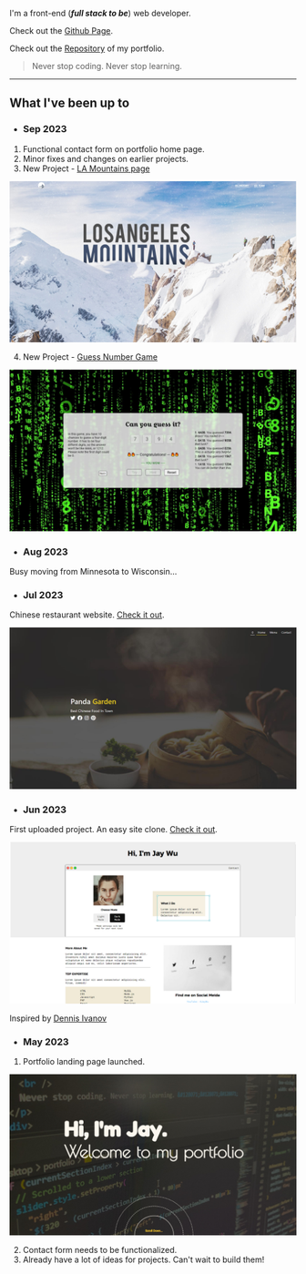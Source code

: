 I'm a front-end (***full stack to be***) web developer. 

Check out the [Github Page](https://jay0223.github.io/).

Check out the [Repository](https://github.com/Jay0223/Jay0223.github.io) of my portfolio.

> Never stop coding. Never stop learning.

---

## What I've been up to

- ### Sep 2023

1. Functional contact form on portfolio home page.
2. Minor fixes and changes on earlier projects.
3. New Project - [LA Mountains page](https://jay0223.github.io/lamountains/)

![Los Angeles Mountains](https://github.com/Jay0223/Jay0223.github.io/blob/master/img/lamountain-cover.jpg?raw=true)

4. New Project - [Guess Number Game](https://jay0223.github.io/guessnumber/)

![Guess Number Game](https://github.com/Jay0223/Jay0223.github.io/blob/master/img/guessnumber-cover.jpg?raw=true)

- ### Aug 2023

Busy moving from Minnesota to Wisconsin...

- ### Jul 2023

Chinese restaurant website. [Check it out](https://jay0223.github.io/restaurant/).

![chinese restaurant](https://github.com/Jay0223/Jay0223.github.io/blob/master/img/restaurants-cover.jpg?raw=true)

- ### Jun 2023

First uploaded project. An easy site clone. [Check it out](https://jay0223.github.io/portfolioclone/).

![site clone](https://github.com/Jay0223/Jay0223.github.io/blob/master/img/clone-portfolio1-cover.jpg?raw=true)

Inspired by [Dennis Ivanov](http://dennisivy-portfolio.s3-website-us-west-2.amazonaws.com/)

- ### May 2023

1. Portfolio landing page launched.

![portfolio landing page](https://github.com/Jay0223/Jay0223.github.io/blob/master/img/landingpage-cover.jpg?raw=true)

2. Contact form needs to be functionalized.
3. Already have a lot of ideas for projects. Can't wait to build them!
